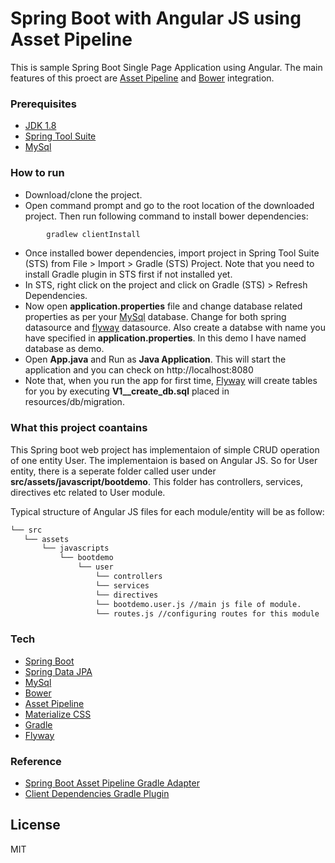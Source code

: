 # Spring Boot with Angular JS using Asset Pipeline

This is sample Spring Boot Single Page Application using Angular. The main features of this proect are [Asset Pipeline] and [Bower] integration.

### Prerequisites
- [JDK 1.8]
- [Spring Tool Suite]
- [MySql]

### How to run 

  - Download/clone the project. 
  - Open command prompt and go to the root location of the downloaded project. Then run following command to install bower dependencies:
```sh
        gradlew clientInstall 
```
  - Once installed bower dependencies, import project in Spring Tool Suite (STS) from File > Import > Gradle (STS) Project. Note that you need to install Gradle plugin in STS first if not installed yet. 
  - In STS, right click on the project and click on Gradle (STS) > Refresh Dependencies.
  - Now open **application.properties** file and change database related properties as per your [MySql] database. Change for both spring datasource and [flyway] datasource. Also create a databse with name you have specified in **application.properties**. In this demo I have named database as demo.
  - Open **App.java** and Run as **Java Application**. This will start the application and you can check on http://localhost:8080
  - Note that, when you run the app for first time, [Flyway] will create tables for you by executing **V1__create_db.sql** placed in resources/db/migration.

### What this project coantains

This Spring boot web project has implementaion of simple CRUD operation of one entity User. The implementaion is based on Angular JS. So for User entity, there is a seperate folder called user under **src/assets/javascript/bootdemo**. This folder has controllers, services, directives etc related to User module.

Typical structure of Angular JS files for each module/entity will be as follow:
 ```sh
└── src
    └── assets
        └── javascripts
            └── bootdemo
                └── user
                    └── controllers
                    └── services
                    └── directives
                    └── bootdemo.user.js //main js file of module.
                    └── routes.js //configuring routes for this module 
```

### Tech
* [Spring Boot]
* [Spring Data JPA]
* [MySql]
* [Bower]
* [Asset Pipeline]
* [Materialize CSS]
* [Gradle]
* [Flyway]

### Reference

* [Spring Boot Asset Pipeline Gradle Adapter]
* [Client Dependencies Gradle Plugin]

License
----
MIT



[Spring Boot]: http://projects.spring.io/spring-boot/
[Spring Data JPA]: http://projects.spring.io/spring-data-jpa/
[MySql]: https://www.mysql.com/
[Bower]: http://bower.io/
[Asset Pipeline]: https://github.com/bertramdev/asset-pipeline/tree/master/asset-pipeline-spring-boot
[Materialize CSS]: http://materializecss.com/
[Gradle]: http://gradle.org/
[Flyway]: https://flywaydb.org/
[Spring Boot Asset Pipeline Gradle Adapter]: https://github.com/bertramdev/asset-pipeline/tree/master/asset-pipeline-spring-boot  
[Client Dependencies Gradle Plugin]:https://github.com/craigburke/client-dependencies-gradle
[Spring Tool Suite]:https://spring.io/tools
[JDK 1.8]: http://www.oracle.com/technetwork/java/javase/downloads/jdk8-downloads-2133151.html
[MySql]: https://www.mysql.com/
